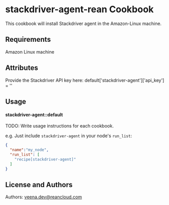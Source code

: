 stackdriver-agent-rean Cookbook
======================
This cookbook will install Stackdriver agent in the Amazon-Linux machine.

Requirements
------------
Amazon Linux machine

Attributes
----------
Provide the Stackdriver API key here:
default['stackdriver-agent']['api_key'] = ''


Usage
-----
#### stackdriver-agent::default
TODO: Write usage instructions for each cookbook.

e.g.
Just include `stackdriver-agent` in your node's `run_list`:

```json
{
  "name":"my_node",
  "run_list": [
    "recipe[stackdriver-agent]"
  ]
}
```


License and Authors
-------------------
Authors: veena.dev@reancloud.com
